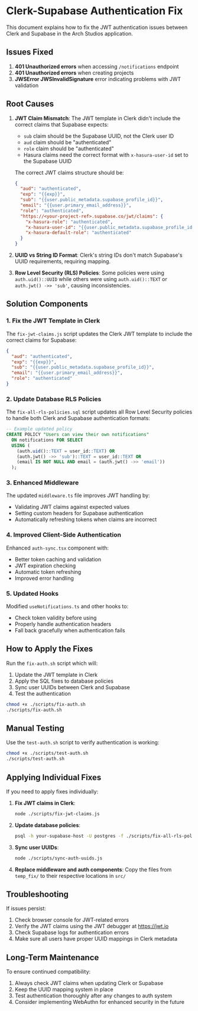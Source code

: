 # Clerk-Supabase Authentication Fix

This document explains how to fix the JWT authentication issues between Clerk and Supabase in the Arch Studios application.

## Issues Fixed

1. **401 Unauthorized errors** when accessing `/notifications` endpoint
2. **401 Unauthorized errors** when creating projects
3. **JWSError JWSInvalidSignature** error indicating problems with JWT validation

## Root Causes

1. **JWT Claim Mismatch**: The JWT template in Clerk didn't include the correct claims that Supabase expects:
   - `sub` claim should be the Supabase UUID, not the Clerk user ID
   - `aud` claim should be "authenticated"
   - `role` claim should be "authenticated"
   - Hasura claims need the correct format with `x-hasura-user-id` set to the Supabase UUID

   The correct JWT claims structure should be:
   ```json
   {
     "aud": "authenticated",
     "exp": "{{exp}}",
     "sub": "{{user.public_metadata.supabase_profile_id}}",
     "email": "{{user.primary_email_address}}",
     "role": "authenticated",
     "https://<your-project-ref>.supabase.co/jwt/claims": {
       "x-hasura-role": "authenticated",
       "x-hasura-user-id": "{{user.public_metadata.supabase_profile_id}}",
       "x-hasura-default-role": "authenticated"
     }
   }
   ```

2. **UUID vs String ID Format**: Clerk's string IDs don't match Supabase's UUID requirements, requiring mapping.

3. **Row Level Security (RLS) Policies**: Some policies were using `auth.uid()::UUID` while others were using `auth.uid()::TEXT` or `auth.jwt() ->> 'sub'`, causing inconsistencies.

## Solution Components

### 1. Fix the JWT Template in Clerk

The `fix-jwt-claims.js` script updates the Clerk JWT template to include the correct claims for Supabase:

```json
{
  "aud": "authenticated",
  "exp": "{{exp}}",
  "sub": "{{user.public_metadata.supabase_profile_id}}",
  "email": "{{user.primary_email_address}}",
  "role": "authenticated"
}
```

### 2. Update Database RLS Policies

The `fix-all-rls-policies.sql` script updates all Row Level Security policies to handle both Clerk and Supabase authentication formats:

```sql
-- Example updated policy
CREATE POLICY "Users can view their own notifications"
  ON notifications FOR SELECT
  USING (
    (auth.uid()::TEXT = user_id::TEXT) OR 
    (auth.jwt() ->> 'sub')::TEXT = user_id::TEXT OR
    (email IS NOT NULL AND email = (auth.jwt() ->> 'email'))
  );
```

### 3. Enhanced Middleware

The updated `middleware.ts` file improves JWT handling by:
- Validating JWT claims against expected values
- Setting custom headers for Supabase authentication
- Automatically refreshing tokens when claims are incorrect

### 4. Improved Client-Side Authentication

Enhanced `auth-sync.tsx` component with:
- Better token caching and validation
- JWT expiration checking
- Automatic token refreshing
- Improved error handling

### 5. Updated Hooks

Modified `useNotifications.ts` and other hooks to:
- Check token validity before using
- Properly handle authentication headers
- Fall back gracefully when authentication fails

## How to Apply the Fixes

Run the `fix-auth.sh` script which will:

1. Update the JWT template in Clerk
2. Apply the SQL fixes to database policies
3. Sync user UUIDs between Clerk and Supabase
4. Test the authentication

```bash
chmod +x ./scripts/fix-auth.sh
./scripts/fix-auth.sh
```

## Manual Testing

Use the `test-auth.sh` script to verify authentication is working:

```bash
chmod +x ./scripts/test-auth.sh
./scripts/test-auth.sh
```

## Applying Individual Fixes

If you need to apply fixes individually:

1. **Fix JWT claims in Clerk**:
   ```bash
   node ./scripts/fix-jwt-claims.js
   ```

2. **Update database policies**:
   ```bash
   psql -h your-supabase-host -U postgres -f ./scripts/fix-all-rls-policies.sql
   ```

3. **Sync user UUIDs**:
   ```bash
   node ./scripts/sync-auth-uuids.js
   ```

4. **Replace middleware and auth components**:
   Copy the files from `temp_fix/` to their respective locations in `src/`

## Troubleshooting

If issues persist:

1. Check browser console for JWT-related errors
2. Verify the JWT claims using the JWT debugger at https://jwt.io
3. Check Supabase logs for authentication errors
4. Make sure all users have proper UUID mappings in Clerk metadata

## Long-Term Maintenance

To ensure continued compatibility:

1. Always check JWT claims when updating Clerk or Supabase
2. Keep the UUID mapping system in place
3. Test authentication thoroughly after any changes to auth system
4. Consider implementing WebAuthn for enhanced security in the future
